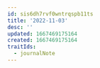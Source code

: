 ```yaml
---
id: sis6dh7rvf0wntrqspb11ts
title: '2022-11-03'
desc: ''
updated: 1667469175164
created: 1667469175164
traitIds:
  - journalNote
---
```

